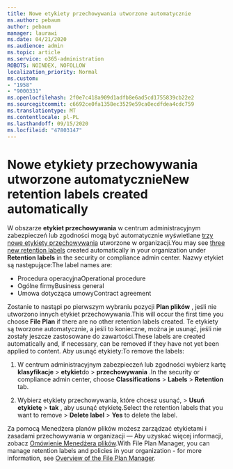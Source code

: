 ```yaml
---
title: Nowe etykiety przechowywania utworzone automatycznie
ms.author: pebaum
author: pebaum
manager: laurawi
ms.date: 04/21/2020
ms.audience: admin
ms.topic: article
ms.service: o365-administration
ROBOTS: NOINDEX, NOFOLLOW
localization_priority: Normal
ms.custom:
- "1958"
- "9000331"
ms.openlocfilehash: 2f0e7c418a909d1adfb8e6ad5cd1755839cb22e2
ms.sourcegitcommit: c6692ce0fa1358ec3529e59ca0ecdfdea4cdc759
ms.translationtype: MT
ms.contentlocale: pl-PL
ms.lasthandoff: 09/15/2020
ms.locfileid: "47803147"
---
```

# <a name="new-retention-labels-created-automatically"></a><span data-ttu-id="56f09-102">Nowe etykiety przechowywania utworzone automatycznie</span><span class="sxs-lookup"><span data-stu-id="56f09-102">New retention labels created automatically</span></span>

<span data-ttu-id="56f09-103">W obszarze **etykiet przechowywania** w centrum administracyjnym zabezpieczeń lub zgodności mogą być automatycznie wyświetlane [trzy nowe etykiety przechowywania](https://docs.microsoft.com/microsoft-365/compliance/file-plan-manager) utworzone w organizacji.</span><span class="sxs-lookup"><span data-stu-id="56f09-103">You may see [three new retention labels](https://docs.microsoft.com/microsoft-365/compliance/file-plan-manager) created automatically in your organization under **Retention labels** in the security or compliance admin center.</span></span> <span data-ttu-id="56f09-104">Nazwy etykiet są następujące:</span><span class="sxs-lookup"><span data-stu-id="56f09-104">The label names are:</span></span>

- <span data-ttu-id="56f09-105">Procedura operacyjna</span><span class="sxs-lookup"><span data-stu-id="56f09-105">Operational procedure</span></span>
- <span data-ttu-id="56f09-106">Ogólne firmy</span><span class="sxs-lookup"><span data-stu-id="56f09-106">Business general</span></span>
- <span data-ttu-id="56f09-107">Umowa dotycząca umowy</span><span class="sxs-lookup"><span data-stu-id="56f09-107">Contract agreement</span></span>

<span data-ttu-id="56f09-108">Zostanie to nastąpi po pierwszym wybraniu pozycji **Plan plików** , jeśli nie utworzono innych etykiet przechowywania.</span><span class="sxs-lookup"><span data-stu-id="56f09-108">This will occur the first time you choose **File Plan** if there are no other retention labels created.</span></span> <span data-ttu-id="56f09-109">Te etykiety są tworzone automatycznie, a jeśli to konieczne, można je usunąć, jeśli nie zostały jeszcze zastosowane do zawartości.</span><span class="sxs-lookup"><span data-stu-id="56f09-109">These labels are created automatically and, if necessary, can be removed if they have not yet been applied to content.</span></span> <span data-ttu-id="56f09-110">Aby usunąć etykiety:</span><span class="sxs-lookup"><span data-stu-id="56f09-110">To remove the labels:</span></span>

1. <span data-ttu-id="56f09-111">W centrum administracyjnym zabezpieczeń lub zgodności wybierz kartę **klasyfikacje**  >  **etykiet**do  >  **przechowywania** .</span><span class="sxs-lookup"><span data-stu-id="56f09-111">In the security or compliance admin center, choose **Classifications** > **Labels** > **Retention** tab.</span></span>

1. <span data-ttu-id="56f09-112">Wybierz etykiety przechowywania, które chcesz usunąć, > **Usuń etykietę**  >  **tak** , aby usunąć etykietę.</span><span class="sxs-lookup"><span data-stu-id="56f09-112">Select the retention labels that you want to remove > **Delete label** > **Yes** to delete the label.</span></span>

<span data-ttu-id="56f09-113">Za pomocą Menedżera planów plików możesz zarządzać etykietami i zasadami przechowywania w organizacji — Aby uzyskać więcej informacji, zobacz [Omówienie Menedżera plików](https://docs.microsoft.com/microsoft-365/compliance/file-plan-manager).</span><span class="sxs-lookup"><span data-stu-id="56f09-113">With File Plan Manager, you can manage retention labels and policies in your organization - for more information, see [Overview of the File Plan Manager](https://docs.microsoft.com/microsoft-365/compliance/file-plan-manager).</span></span>